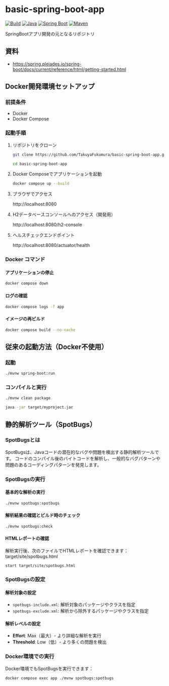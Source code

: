 # basic-spring-boot-app

[![Build](https://github.com/TakuyaFukumura/basic-spring-boot-app/workflows/Build/badge.svg)](https://github.com/TakuyaFukumura/basic-spring-boot-app/actions?query=branch%3Amain)
[![Java](https://img.shields.io/badge/Java-17-orange)](https://openjdk.java.net/projects/jdk/17/)
[![Spring Boot](https://img.shields.io/badge/Spring%20Boot-3.5.3-brightgreen)](https://spring.io/projects/spring-boot)
[![Maven](https://img.shields.io/badge/Maven-3.6.3-blue)](https://maven.apache.org/)

SpringBootアプリ開発の元となるリポジトリ

## 資料
- https://spring.pleiades.io/spring-boot/docs/current/reference/html/getting-started.html

## Docker開発環境セットアップ

### 前提条件
- Docker
- Docker Compose

### 起動手順
1. リポジトリをクローン
    ```bash
    git clone https://github.com/TakuyaFukumura/basic-spring-boot-app.git
    ```
    ```bash
    cd basic-spring-boot-app
    ```
2. Docker Composeでアプリケーションを起動
    ```bash
    docker compose up --build
    ```
3. ブラウザでアクセス

    http://localhost:8080

4. H2データベースコンソールへのアクセス（開発用）

    http://localhost:8080/h2-console

5. ヘルスチェックエンドポイント

    http://localhost:8080/actuator/health

### Docker コマンド

#### アプリケーションの停止
```bash
docker compose down
```

#### ログの確認
```bash
docker compose logs -f app
```

#### イメージの再ビルド
```bash
docker compose build --no-cache
```

## 従来の起動方法（Docker不使用）

### 起動
```bash
./mvnw spring-boot:run
```

### コンパイルと実行
```bash
./mvnw clean package
```
```bash
java -jar target/myproject.jar
```

## 静的解析ツール（SpotBugs）

### SpotBugsとは
SpotBugsは、Javaコードの潜在的なバグや問題を検出する静的解析ツールです。
コードのコンパイル後のバイトコードを解析し、一般的なバグパターンや問題のあるコーディングパターンを発見します。

### SpotBugsの実行

#### 基本的な解析の実行
```bash
./mvnw spotbugs:spotbugs
```

#### 解析結果の確認とビルド時のチェック
```bash
./mvnw spotbugs:check
```

#### HTMLレポートの確認
解析実行後、次のファイルでHTMLレポートを確認できます： target/site/spotbugs.html
```
start target/site/spotbugs.html
```

### SpotBugsの設定

#### 解析対象の設定
- `spotbugs-include.xml`: 解析対象のパッケージやクラスを指定
- `spotbugs-exclude.xml`: 解析から除外するパッケージやクラスを指定

#### 解析レベルの設定
- **Effort**: Max（最大）- より詳細な解析を実行
- **Threshold**: Low（低）- より多くの問題を検出

### Docker環境での実行
Docker環境でもSpotBugsを実行できます：
```bash
docker compose exec app ./mvnw spotbugs:spotbugs
```
